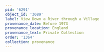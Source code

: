 ```yaml
---
pid: '6291'
object_id: '3689'
label: View Down a River through a Village
provenance_date: Before 1973
provenance_location: England
provenance_text: Private Collection
order: '1364'
collection: provenance
---
```

